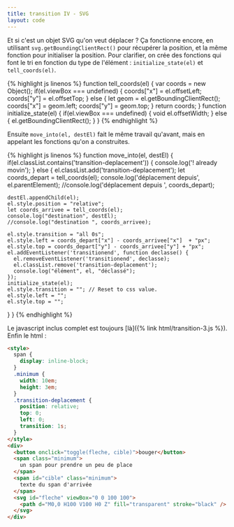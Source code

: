 ```yaml
---
title: transition IV - SVG
layout: code
---
```

<script src="{% link html/transition-4.js %}" type="text/javascript"></script>

Et si c'est un objet SVG qu'on veut déplacer ? Ça fonctionne encore, en
utilisant `svg.getBoundingClientRect()` pour récupérer la position, et la même
fonction pour initialiser la position. Pour clarifier, on crée des fonctions qui
font le tri en fonction du type de l'élément : `initialize_state(el)` et
`tell_coords(el)`.

{% highlight js linenos %}
function tell_coords(el) {
  var coords = new Object();
  if(el.viewBox === undefined) {
    coords["x"] = el.offsetLeft;
    coords["y"] = el.offsetTop;
  } else {
    let geom = el.getBoundingClientRect();
    coords["x"] = geom.left;
    coords["y"] = geom.top;
  }
  return coords;
}
function initialize_state(el) {
  if(el.viewBox === undefined) {
    void el.offsetWidth;
  } else {
    el.getBoundingClientRect();
  }
}
{% endhighlight %}

Ensuite `move_into(el, destEl)` fait le même travail qu'avant, mais
en appelant les fonctions qu'on a construites.

{% highlight js linenos %}
function move_into(el, destEl) {
  if(el.classList.contains('transition-deplacement')) {
    console.log('! already movin');
  } else {
    el.classList.add('transition-deplacement');
    let coords_depart = tell_coords(el);
    console.log('déplacement depuis', el.parentElement);
    //console.log('déplacement depuis ', coords_depart);

    destEl.appendChild(el);
    el.style.position = "relative";
    let coords_arrivee = tell_coords(el);
    console.log("destination", destEl);
    //console.log("destination ", coords_arrivee);

    el.style.transition = "all 0s";
    el.style.left = coords_depart["x"] - coords_arrivee["x"]  + "px";
    el.style.top = coords_depart["y"] - coords_arrivee["y"] + "px";
    el.addEventListener('transitionend', function declasse() {
      el.removeEventListener('transitionend', declasse);
      el.classList.remove('transition-deplacement');
      console.log("élément", el, "déclassé");
    });
    initialize_state(el);
    el.style.transition = ""; // Reset to css value.
    el.style.left = "";
    el.style.top = "";
  }
}
{% endhighlight %}

Le javascript inclus complet est toujours [là]({% link html/transition-3.js %}).
Enfin le html :

```html
<style>
  span {
    display: inline-block;
  }
  .minimum {
    width: 10em;
    height: 3em;
  }
  .transition-deplacement {
    position: relative;
    top: 0;
    left: 0;
    transition: 1s;
  }
</style>
<div>
  <button onclick="toggle(fleche, cible)">bouger</button>
  <span class="minimum">
    un span pour prendre un peu de place
  </span>
  <span id="cible" class="minimum">
    texte du span d'arrivée
  </span>
  <svg id="fleche" viewBox="0 0 100 100">
    <path d="M0,0 H100 V100 H0 Z" fill="transparent" stroke="black" />
  </svg>
</div>
```

